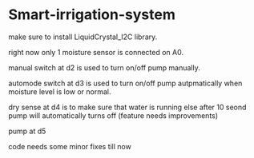 # Smart-irrigation-system

make sure to install LiquidCrystal_I2C library.

right now only 1 moisture sensor is connected on A0.

manual switch at d2 is used to turn on/off pump manually.

automode switch at d3 is used to turn on/off pump autpmatically when moisture level is low or normal.

dry sense at d4 is to make sure that water is running else after 10 seond pump will automatically turns off (feature needs improvements)

pump at d5


code needs some minor fixes till now

